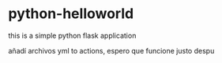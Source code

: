 # python-helloworld
this is a simple python flask application

añadí archivos yml to actions, espero que funcione justo despu
